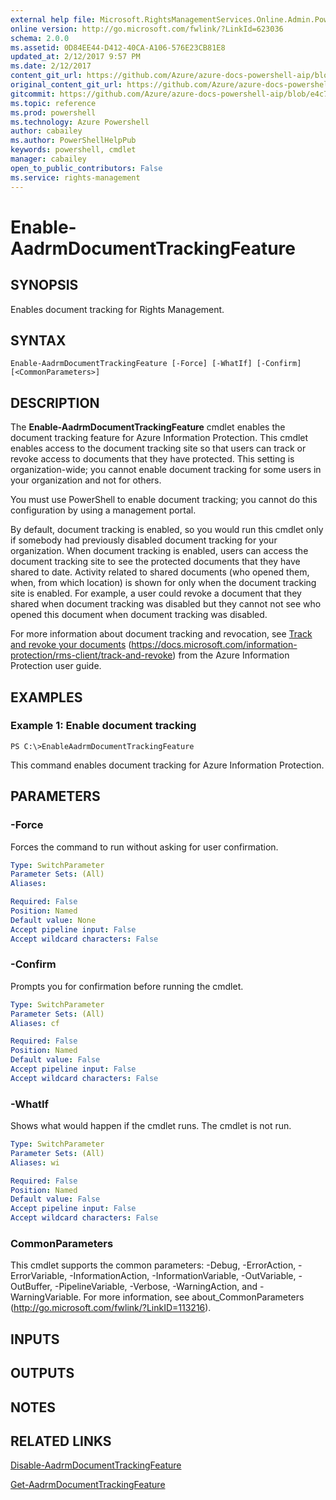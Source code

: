 ```yaml
---
external help file: Microsoft.RightsManagementServices.Online.Admin.PowerShell.dll-Help.xml
online version: http://go.microsoft.com/fwlink/?LinkId=623036
schema: 2.0.0
ms.assetid: 0D84EE44-D412-40CA-A106-576E23CB81E8
updated_at: 2/12/2017 9:57 PM
ms.date: 2/12/2017
content_git_url: https://github.com/Azure/azure-docs-powershell-aip/blob/live/Azure%20Information%20Protection/AADRM/vlatest/Enable-AadrmDocumentTrackingFeature.md
original_content_git_url: https://github.com/Azure/azure-docs-powershell-aip/blob/live/Azure%20Information%20Protection/AADRM/vlatest/Enable-AadrmDocumentTrackingFeature.md
gitcommit: https://github.com/Azure/azure-docs-powershell-aip/blob/e4c765ba645ee6c466dd1ff7182695aa9e59fb44/Azure%20Information%20Protection/AADRM/vlatest/Enable-AadrmDocumentTrackingFeature.md
ms.topic: reference
ms.prod: powershell
ms.technology: Azure Powershell
author: cabailey
ms.author: PowerShellHelpPub
keywords: powershell, cmdlet
manager: cabailey
open_to_public_contributors: False
ms.service: rights-management
---
```


# Enable-AadrmDocumentTrackingFeature

## SYNOPSIS
Enables document tracking for Rights Management.

## SYNTAX

```
Enable-AadrmDocumentTrackingFeature [-Force] [-WhatIf] [-Confirm] [<CommonParameters>]
```

## DESCRIPTION
The **Enable-AadrmDocumentTrackingFeature** cmdlet enables the document tracking feature for Azure Information Protection. This cmdlet enables access to the document tracking site so that users can track or revoke access to documents that they have protected. This setting is organization-wide; you cannot enable document tracking for some users in your organization and not for others.

You must use PowerShell to enable document tracking; you cannot do this configuration by using a management portal.

By default, document tracking is enabled, so you would run this cmdlet only if somebody had previously disabled document tracking for your organization. When document tracking is enabled, users can access the document tracking site to see the protected documents that they have shared to date. Activity related to shared documents (who opened them, when, from which location) is shown for only when the document tracking site is enabled. For example, a user could revoke a document that they shared when document tracking was disabled but they cannot not see who opened this document when document tracking was disabled.

For more information about document tracking and revocation, see [Track and revoke your documents](https://docs.microsoft.com/information-protection/rms-client/track-and-revoke) (https://docs.microsoft.com/information-protection/rms-client/track-and-revoke) from the Azure Information Protection user guide.

## EXAMPLES

### Example 1: Enable document tracking
```
PS C:\>EnableAadrmDocumentTrackingFeature
```

This command enables document tracking for Azure Information Protection.

## PARAMETERS

### -Force
Forces the command to run without asking for user confirmation.

```yaml
Type: SwitchParameter
Parameter Sets: (All)
Aliases:

Required: False
Position: Named
Default value: None
Accept pipeline input: False
Accept wildcard characters: False
```

### -Confirm
Prompts you for confirmation before running the cmdlet.

```yaml
Type: SwitchParameter
Parameter Sets: (All)
Aliases: cf

Required: False
Position: Named
Default value: False
Accept pipeline input: False
Accept wildcard characters: False
```

### -WhatIf
Shows what would happen if the cmdlet runs. The cmdlet is not run.

```yaml
Type: SwitchParameter
Parameter Sets: (All)
Aliases: wi

Required: False
Position: Named
Default value: False
Accept pipeline input: False
Accept wildcard characters: False
```

### CommonParameters
This cmdlet supports the common parameters: -Debug, -ErrorAction, -ErrorVariable, -InformationAction, -InformationVariable, -OutVariable, -OutBuffer, -PipelineVariable, -Verbose, -WarningAction, and -WarningVariable. For more information, see about_CommonParameters (http://go.microsoft.com/fwlink/?LinkID=113216).

## INPUTS

## OUTPUTS

## NOTES

## RELATED LINKS

[Disable-AadrmDocumentTrackingFeature](xref:AADRM/vlatest/Disable-AadrmDocumentTrackingFeature.md)

[Get-AadrmDocumentTrackingFeature](xref:AADRM/vlatest/Get-AadrmDocumentTrackingFeature.md)

